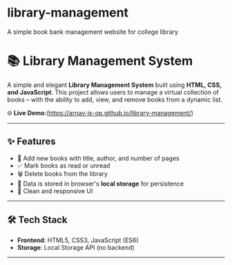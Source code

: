 # library-management
A simple book bank management website for college library
# 📚 Library Management System

A simple and elegant **Library Management System** built using **HTML, CSS, and JavaScript**. This project allows users to manage a virtual collection of books – with the ability to add, view, and remove books from a dynamic list.

🌐 **Live Demo**:(https://arnav-is-op.github.io/library-management/)

---

## ✨ Features

- 📖 Add new books with title, author, and number of pages
- ✅ Mark books as read or unread
- 🗑️ Delete books from the library
- 💾 Data is stored in browser's **local storage** for persistence
- 🧠 Clean and responsive UI

---

## 🛠️ Tech Stack

- **Frontend**: HTML5, CSS3, JavaScript (ES6)
- **Storage**: Local Storage API (no backend)

---


